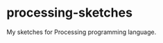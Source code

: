 
processing-sketches
========

My sketches for Processing programming language.

[Processing]:http://processing.org
